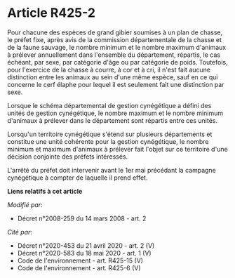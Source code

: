 # Article R425-2

Pour chacune des espèces de grand gibier soumises à un plan de chasse, le préfet fixe, après avis de la commission
départementale de la chasse et de la faune sauvage, le nombre minimum et le nombre maximum d'animaux à prélever annuellement
dans l'ensemble du département, répartis, le cas échéant, par sexe, par catégorie d'âge ou par catégorie de poids. Toutefois,
pour l'exercice de la chasse à courre, à cor et à cri, il n'est fait aucune distinction entre les animaux au sein d'une même
espèce, sauf en ce qui concerne le cerf élaphe pour lequel il est seulement fait une distinction par sexe.

Lorsque le schéma départemental de gestion cynégétique a défini des unités de gestion cynégétique, le nombre maximum et le
nombre minimum d'animaux à prélever dans le département sont répartis entre ces unités.

Lorsqu'un territoire cynégétique s'étend sur plusieurs départements et constitue une unité cohérente pour la gestion
cynégétique, le nombre minimum et maximum d'animaux à prélever fait l'objet sur ce territoire d'une décision conjointe des
préfets intéressés.

L'arrêté du préfet doit intervenir avant le 1er mai précédant la campagne cynégétique à compter de laquelle il prend effet.

**Liens relatifs à cet article**

_Modifié par_:

  - Décret n°2008-259 du 14 mars 2008 - art. 2

_Cité par_:

  - Décret n°2020-453 du 21 avril 2020 - art. 2 (V)
  - Décret n°2020-583 du 18 mai 2020 - art. 1 (V)
  - Code de l'environnement - art. R425-15 (V)
  - Code de l'environnement - art. R425-6 (V)
